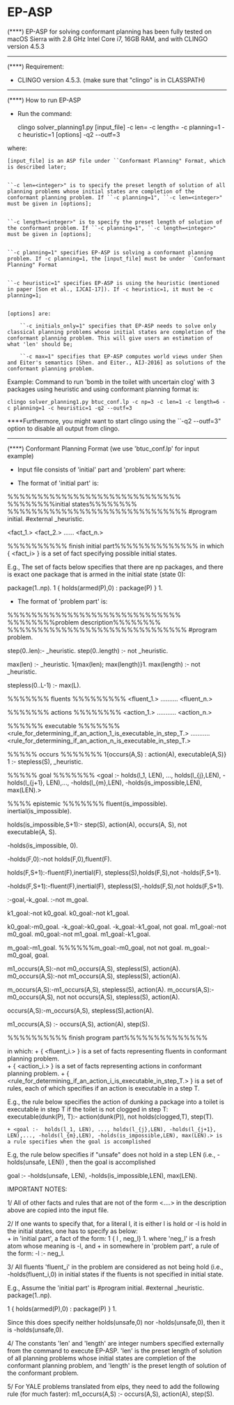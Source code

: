 # EP-ASP

(****) EP-ASP for solving conformant planning has been fully tested on macOS Sierra with 2.8 GHz Intel Core i7, 16GB RAM, and with CLINGO version 4.5.3




----------------------------------------------------
(****) Requirement:
- CLINGO version 4.5.3. (make sure that "clingo" is in CLASSPATH)




----------------------------------------------------
 (****) How to run EP-ASP
+ Run the command:

	clingo solver_planning1.py [input_file] -c len=<len> -c length=<length> -c planning=1 -c heuristic=1  [options] -q2 --outf=3 

where:
    
    [input_file] is an ASP file under ``Conformant Planning" Format, which is described later;

   
    ``-c len=<integer>" is to specify the preset length of solution of all planning problems whose initial states are completion of the conformant planning problem. If ``-c planning=1", ``-c len=<integer>" must be given in [options];

    
    ``-c length=<integer>" is to specify the preset length of solution of the conformant problem. If ``-c planning=1", ``-c length=<integer>" must be given in [options];

    
    ``-c planning=1" specifies EP-ASP is solving a conformant planning problem. If -c planning=1, the [input_file] must be under ``Conformant Planning" Format

    
    ``-c heuristic=1" specifies EP-ASP is using the heuristic (mentioned in paper [Son et al., IJCAI-17]). If -c heuristic=1, it must be -c planning=1;


	[options] are:			

		``-c initials_only=1" specifies that EP-ASP needs to solve only classical planning problems whose initial states are completion of the conformant planning problem. This will give users an estimation of what 'len' should be;

		``-c max=1" specifies that EP-ASP computes world views under Shen and Eiter's semantics [Shen. and Eiter., AIJ-2016] as solutions of the conformant planning problem.  



Example: Command to run 'bomb in the toilet with uncertain clog' with 3 packages using heuristic and using conformant planning format is:

	clingo solver_planning1.py btuc_conf.lp -c np=3 -c len=1 -c length=6 -c planning=1 -c heuristic=1 -q2 --outf=3

 
****Furthermore, you might want to start clingo using the ``-q2 --outf=3" option to disable all output from clingo.




----------------------------------------------------
(****) Conformant Planning Format (we use 'btuc_conf.lp' for input example)

+ Input file consists of 'initial' part and 'problem' part where:

+ The format of 'initial part' is:

%%%%%%%%%%%%%%%%%%%%%%%%%%%%%
%%%%%%%%initial states%%%%%%%%
%%%%%%%%%%%%%%%%%%%%%%%%%%%%%% 
#program initial.
#external _heuristic.

<fact_1.>
<fact_2.>
......
<fact_n.>

%%%%%%%%%% finish initial part%%%%%%%%%%%%%%
in which { <fact_i> } is a set of fact specifying possible initial states.   


E.g., The set of facts below specifies that there are np packages, and there is exact one package that is armed in the initial state (state 0): 

package(1..np).
1 { holds(armed(P),0) : package(P) } 1. 


+ The format of 'problem part' is:

%%%%%%%%%%%%%%%%%%%%%%%%%%%%%
%%%%%%%%problem description%%%%%%%%
%%%%%%%%%%%%%%%%%%%%%%%%%%%%%%
#program problem.

step(0..len):- _heuristic.
step(0..length) :- not _heuristic.
 

max(len) :- _heuristic.
1{max(len); max(length)}1.
max(length) :- not _heuristic.

stepless(0..L-1) :- max(L).


%%%%%%%  fluents   %%%%%%%%%
<fluent_1.>
..........
<fluent_n.>

%%%%%%%  actions   %%%%%%%%
<action_1.>
...........
<action_n.>

%%%%%%  executable  %%%%%%%
<rule_for_determining_if_an_action_1_is_executable_in_step_T.>
...........
<rule_for_determining_if_an_action_n_is_executable_in_step_T.>

%%%%% occurs  %%%%%%%
1{occurs(A,S) : action(A), executable(A,S)} 1 :- stepless(S), _heuristic.

%%%%% goal  %%%%%%%
<goal :-  holds(l_1, LEN), ..., holds(l_{j},LEN), -holds(l_{j+1}, LEN),..., -holds(l_{m},LEN), -holds(is_impossible,LEN), max(LEN).>

%%%% epistemic %%%%%%%
fluent(is_impossible).
inertial(is_impossible).

holds(is_impossible,S+1):- step(S), action(A), occurs(A, S), not executable(A, S). 

-holds(is_impossible, 0).  

-holds(F,0):-not  holds(F,0),fluent(F).

holds(F,S+1):-fluent(F),inertial(F), stepless(S),holds(F,S),not  -holds(F,S+1).

-holds(F,S+1):-fluent(F),inertial(F), stepless(S),-holds(F,S),not  holds(F,S+1).

:-goal,-k_goal.
:-not  m_goal.

k1_goal:-not k0_goal.
k0_goal:-not k1_goal.

k0_goal:-m0_goal.
-k_goal:-k0_goal.
-k_goal:-k1_goal, not goal.
m1_goal:-not m0_goal.
m0_goal:-not m1_goal.
m1_goal:-k1_goal.

m_goal:-m1_goal.
%%%%%%m_goal:-m0_goal, not not goal.
m_goal:-m0_goal, goal.

m1_occurs(A,S):-not m0_occurs(A,S), stepless(S), action(A).
m0_occurs(A,S):-not m1_occurs(A,S), stepless(S), action(A).

m_occurs(A,S):-m1_occurs(A,S), stepless(S), action(A).
m_occurs(A,S):-m0_occurs(A,S), not not occurs(A,S), stepless(S), action(A).

occurs(A,S):-m_occurs(A,S), stepless(S),action(A).

m1_occurs(A,S) :- occurs(A,S),  action(A), step(S). 

 
%%%%%%%%%% finish program part%%%%%%%%%%%%%%

in which:
	+ { <fluent_i.> } is a set of facts representing fluents in conformant planning problem.  
	+ { <action_i.> } is a set of facts representing actions in conformant planning problem.
	+ { <rule_for_determining_if_an_action_i_is_executable_in_step_T.> } is a set of rules, each of which specifies if an action is executable in a step T.

E.g., the rule below specifies the action of dunking a package into a toilet is executable in step T if the toilet is not clogged in step T:
executable(dunk(P), T):- action(dunk(P)), not holds(clogged,T), step(T).

	+ <goal :-  holds(l_1, LEN), ..., holds(l_{j},LEN), -holds(l_{j+1}, LEN),..., -holds(l_{m},LEN), -holds(is_impossible,LEN), max(LEN).> is a rule specifies when the goal is accomplished 

E.g, the rule below specifies if "unsafe" does not hold in a step LEN (i.e., -holds(unsafe, LEN)) , then the goal is accomplished

goal :- -holds(unsafe, LEN), -holds(is_impossible,LEN), max(LEN).


IMPORTANT NOTES: 

1/ All of other facts and rules that are not of the form <....> in the description above are copied into the input file.

2/ If one wants to specify that, for a literal l, it is either l is hold or -l is hold in the initial states, one has to specify as below: 	
	+ in 'initial part', a fact of the form:
		1 { l , neg_l} 1.
	where 'neg_l' is a fresh atom whose meaning is -l, and
	+ in somewhere in 'problem part', a rule of the form:
		-l :- neg_l.

3/ All fluents 'fluent_i' in the problem are considered as not being hold (i.e., -holds(fluent_i,0) in initial states if the fluents is not specified in initial state. 

E.g., Assume the 'initial part' is
#program initial.
#external _heuristic.
package(1..np).

1 { holds(armed(P),0) : package(P) } 1. 

Since this does specify neither holds(unsafe,0) nor -holds(unsafe,0), then it is -holds(unsafe,0).

4/ The constants 'len' and 'length' are integer numbers specified externally from the command to execute EP-ASP. 'len' is the preset length of solution of all planning problems whose initial states are completion of the conformant planning problem, and 'length' is the preset length of solution of the conformant problem.   


5/ For YALE problems translated from elps, they need to add the following rule (for much faster):
m1_occurs(A,S) :- occurs(A,S),  action(A), step(S).


